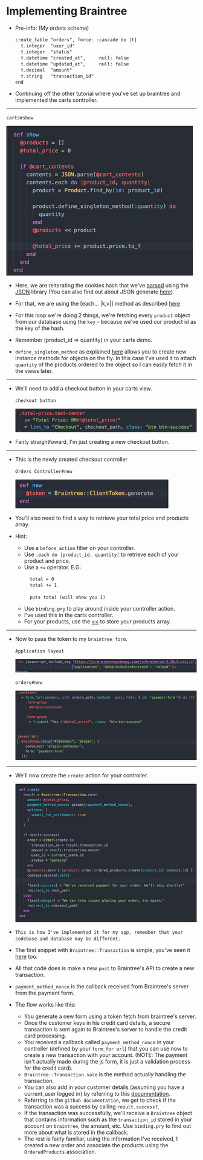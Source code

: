 # Implementing Braintree

- Pre-info: (My orders schema)

  ```
  create_table "orders", force: :cascade do |t|
    t.integer  "user_id"
    t.integer  "status"
    t.datetime "created_at",     null: false
    t.datetime "updated_at",     null: false
    t.decimal  "amount"
    t.string   "transaction_id"
  end
  ```

- Continuing off the other tutorial where you've set up braintree and implemented the carts controller.

---

  `carts#show`

  ![carts show](images/carts_show.png)

- Here, we are reiterating the cookies hash that we've [parsed](http://ruby-doc.org/stdlib-2.0.0/libdoc/json/rdoc/JSON.html#method-i-parse) using the [JSON](https://en.wikipedia.org/wiki/JSON) library (You can also find out about JSON generate [here](http://ruby-doc.org/stdlib-2.0.0/libdoc/json/rdoc/JSON.html#method-i-generate)).

- For that, we are using the [each... |k,v|] method as described [here](https://ruby-doc.org/core-2.2.0/Hash.html#method-i-each)

- For this loop we're doing 2 things, we're fetching every `product` object from our database using the `key` - because we've used our product id as the key of the hash.

- Remember (product_id => quantity) in your carts demo.

- `define_singleton_method` as explained [here](https://ruby-doc.org/core-2.2.2/Object.html#method-i-define_singleton_method) allows you to create new instance methods for objects on the fly. In this case I've used it to attach `quantity` of the products ordered to the object so I can easily fetch it in the views later.

---

- We'll need to add a checkout button in your carts view.

  `checkout button`

  ![checkout button](images/checkout.png)

- Fairly straightfoward, I'm just creating a new checkout button.

---

- This is the newly created checkout controller

  `Orders Controller#new`

  ![orders_controller](images/orders_controller.png)

- You'll also need to find a way to retrieve your total price and products array.

- Hint:
  - Use a `before_action` filter on your controller.
  - Use `.each do |product_id, quantity|` to retrieve each of your product and price.
  - Use a `+=` operator. E.G:
    ```
      total = 0
      total += 1

      puts total (will show you 1)
    ```
  - Use `binding.pry` to play around inside your controller action.
  - I've used this in the carts controller.
  - For your products, use the [<<](http://docs.ruby-lang.org/en/2.0.0/Array.html#method-i-3C-3C) to store your products array.

---

- Now to pass the token to my `braintree form`.

  `Application layout`

  ![import braintree](images/import_braintree.png)

  `orders#new`

  ![checkout form](images/checkout_form.png)

---

- We'll now create the `create` action for your controller.

  ![orders create](images/orders_create.png)

- `This is how I've implemented it for my app, remember that your codebase and database may be different.`

- The first snippet with `Braintree::Transaction` is simple, you've seen it [here](https://developers.braintreepayments.com/guides/customers/ruby) too.

- All that code does is make a new `post` to Braintree's API to create a new transaction.

- `payment_method_nonce` is the callback received from Braintree's server from the payment form.

- The flow works like this:
  - You generate a new form using a token fetch from braintree's server.
  - Once the customer keys in his credit card details, a secure transaction is sent again
  to Braintree's server to handle the credit card processing.
  - You received a callback called `payment_method_nonce` in your controller (defined by your `form_for url`) that you can use now to create a new transaction with your account. (NOTE: The payment isn't actually made during the js form, it is just a validation process for the credit card).
  - `Braintree::Transaction.sale` is the method actually handling the transaction.
  - You can also add in your customer details (assuming you have a current_user logged in) by referring to this [documentation](https://developers.braintreepayments.com/guides/customers/ruby).
  - Referring to the `github documentation`, we get to check if the transaction was a success by calling `result.success?`.
  - If the transaction was successfully, we'll receive a `Braintree` object that contains information such as the `transaction_id` stored in your account on `braintree`, the amount, etc. Use `binding.pry` to find out more about what is stored in the callback.
  - The rest is fairly familiar, using the information I've received, I created a new order and associate the products using the `OrderedProducts` association.
